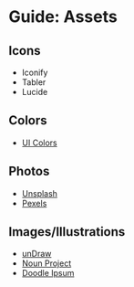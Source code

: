 # Guide: Assets

## Icons

- Iconify
- Tabler
- Lucide

## Colors

- [UI Colors](https://uicolors.app)

## Photos

- [Unsplash](https://unsplash.com)
- [Pexels](https://pexels.com)

## Images/Illustrations

- [unDraw](https://undraw.co)
- [Noun Project](https://thenounproject.com)
- [Doodle Ipsum](https://doodleipsum.com)
